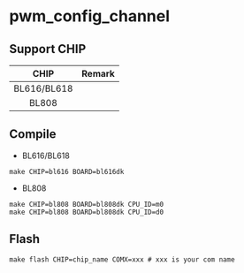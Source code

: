 # pwm_config_channel


## Support CHIP

|      CHIP        | Remark |
|:----------------:|:------:|
|BL616/BL618       |        |
|BL808             |        |

## Compile

- BL616/BL618

```
make CHIP=bl616 BOARD=bl616dk
```

- BL808

```
make CHIP=bl808 BOARD=bl808dk CPU_ID=m0
make CHIP=bl808 BOARD=bl808dk CPU_ID=d0
```

## Flash

```
make flash CHIP=chip_name COMX=xxx # xxx is your com name
```